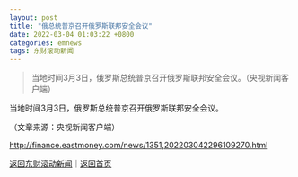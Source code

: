 ```yaml
---
layout: post
title: "俄总统普京召开俄罗斯联邦安全会议"
date: 2022-03-04 01:03:22 +0800
categories: emnews
tags: 东财滚动新闻
---
```

> 当地时间3月3日，俄罗斯总统普京召开俄罗斯联邦安全会议。（央视新闻客户端）

<p>当地时间3月3日，俄罗斯总统普京召开俄罗斯联邦安全会议。</p><p class="em_media">（文章来源：央视新闻客户端）</p>

<http://finance.eastmoney.com/news/1351,202203042296109270.html>

[返回东财滚动新闻](//finews.withounder.com/emnews/)｜[返回首页](//finews.withounder.com/)